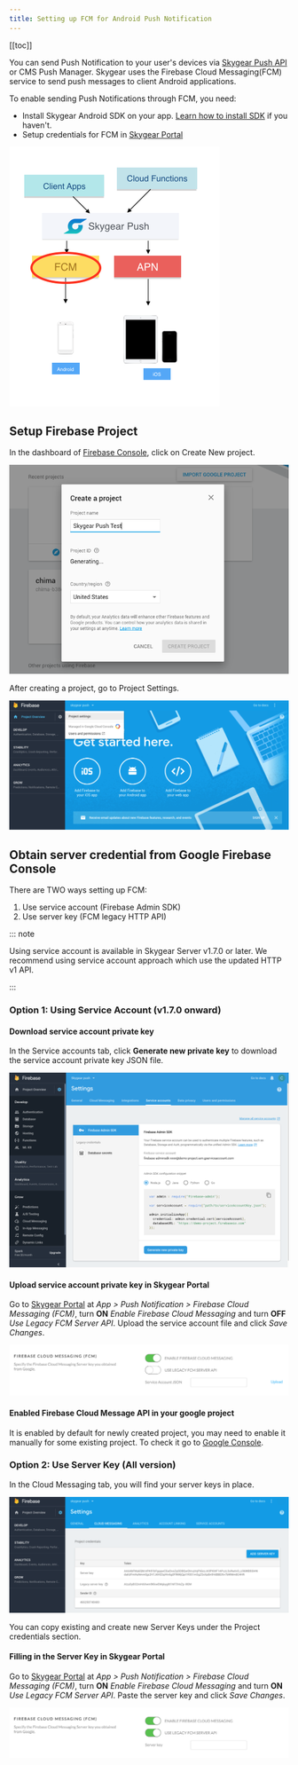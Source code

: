 ```yaml
---
title: Setting up FCM for Android Push Notification
---
```


[[toc]]

You can send Push Notification to your user's devices via [Skygear Push API][doc-push-basic-android] or CMS Push Manager. Skygear uses the Firebase Cloud Messaging(FCM) service to send push messages to client Android applications.

To enable sending Push Notifications through FCM, you need:

* Install Skygear Android SDK on your app. [Learn how to install SDK][doc-android-quickstart] if you haven't.
* Setup credentials for FCM in [Skygear Portal][skygear-portal]

![Overview of Skygear Push Notifications][push-overview-fcm]

## Setup Firebase Project

In the dashboard of [Firebase Console][firebase-console], click on Create New project. 

![Create a new Firebase project][fcm-new-project]

After creating a project, go to Project Settings.

![Go to project Settings of your project][fcm-firebase-settings]

## Obtain server credential from Google Firebase Console

There are TWO ways setting up FCM:

1. Use service account (Firebase Admin SDK)
1. Use server key (FCM legacy HTTP API)

::: note

Using service account is available in Skygear Server v1.7.0 or later. We
recommend using service account approach which use the updated HTTP v1 API. 

:::

### Option 1: Using Service Account (v1.7.0 onward)

#### Download service account private key

In the Service accounts tab, click **Generate new private key** to download
the service account private key JSON file.

![Download service account private key for Firebase Admin SDK][fcm-service-account]

#### Upload service account private key in Skygear Portal

Go to [Skygear Portal][skygear-portal] at *App > Push Notification > Firebase Cloud Messaging (FCM)*, turn **ON** *Enable Firebase Cloud Messaging* and turn **OFF** *Use Legacy FCM Server API*. Upload the service account file and click *Save Changes*.

![Upload service account file in Skygear Portal][fcm-upload-service-account-key]

#### Enabled Firebase Cloud Message API in your google project

It is enabled by default for newly created project, you may need to enable it manually
for some existing project. To check it go to [Google Console][enable-fcm-api].

### Option 2: Use Server Key (All version)

In the Cloud Messaging tab, you will find your server keys in place.

![Find your server Keys in the Cloud Messaging tab][fcm-project-settings]

You can copy existing and create new Server Keys under the Project credentials section. 

#### Filling in the Server Key in Skygear Portal

Go to [Skygear Portal][skygear-portal] at *App > Push Notification > Firebase Cloud Messaging (FCM)*, turn **ON** *Enable Firebase Cloud Messaging* and turn **ON** *Use Legacy FCM Server API*. Paste the server key and click *Save Changes*.

![Fill in the Server in Skygear Portal][fcm-fill-in-server-key]

[doc-push-basic-android]: /guides/push-notifications/basics/android/
[doc-android-quickstart]: /guides/intro/quickstart/android/
[fcm-doc]: https://firebase.google.com/docs/cloud-messaging/
[fcm-fill-in-server-key]:/assets/push-notifications/fcm-fill-in-server-key.png
[fcm-upload-service-account-key]:/assets/push-notifications/fcm-upload-service-account-key.png
[fcm-firebase-settings]:/assets/push-notifications/fcm-firebase-settings.png
[fcm-new-project]:/assets/push-notifications/fcm-new-project.png
[fcm-project-settings]:/assets/push-notifications/fcm-project-settings.png
[fcm-service-account]:/assets/push-notifications/fcm-service-account.png
[push-overview-fcm]:/assets/push-notifications/push-overview-fcm.png
[firebase-console]: https://console.firebase.google.com/
[skygear-portal]: https://portal.skygear.io
[enable-fcm-api]: https://console.cloud.google.com/apis/api/fcm.googleapis.com/overview

